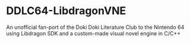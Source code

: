 # DDLC64-LibdragonVNE
An unofficial fan-port of the Doki Doki Literature Club to the Nintendo 64 using Libdragon SDK and a custom-made visual novel engine in C/C++

